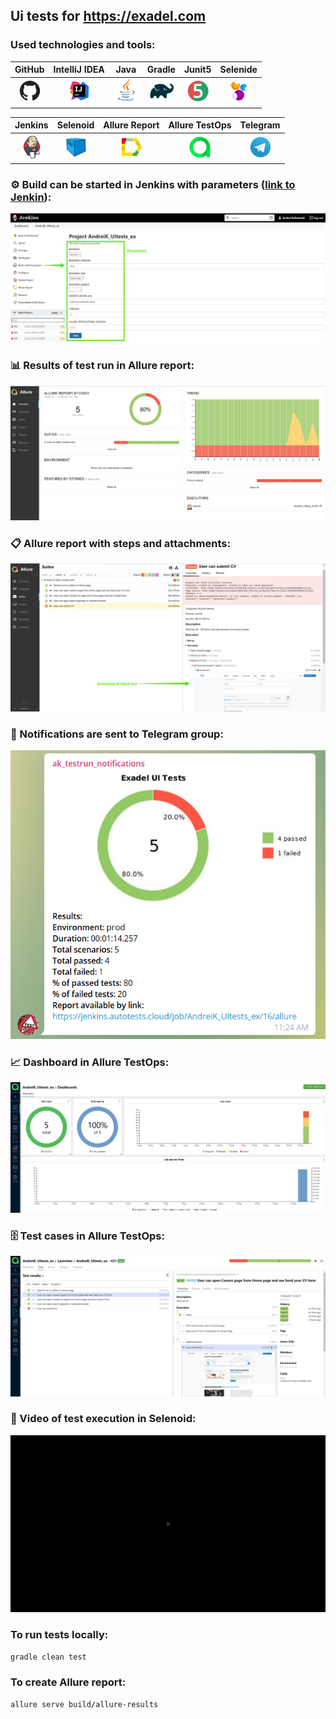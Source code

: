 ## Ui tests for https://exadel.com
### Used technologies and tools:
| GitHub | IntelliJ IDEA | Java | Gradle | Junit5 | Selenide |
|:------:|:----:|:----:|:------:|:------:|:--------:|
| <img src="https://raw.githubusercontent.com/AndreyKolesinskiy/repo-for-data/64fc9f701b325cfc520ee86240394ce8d72dd195/images/GitHub.svg" width="40" height="40"> | <img src="https://raw.githubusercontent.com/AndreyKolesinskiy/repo-for-data/64fc9f701b325cfc520ee86240394ce8d72dd195/images/IDEA.svg" width="40" height="40"> | <img src="https://raw.githubusercontent.com/AndreyKolesinskiy/repo-for-data/64fc9f701b325cfc520ee86240394ce8d72dd195/images/JAVA.svg" width="40" height="40"> | <img src="https://raw.githubusercontent.com/AndreyKolesinskiy/repo-for-data/64fc9f701b325cfc520ee86240394ce8d72dd195/images/Gradle.svg" width="40" height="40"> | <img src="https://raw.githubusercontent.com/AndreyKolesinskiy/repo-for-data/64fc9f701b325cfc520ee86240394ce8d72dd195/images/Junit5.svg" width="40" height="40"> | <img src="https://raw.githubusercontent.com/AndreyKolesinskiy/repo-for-data/64fc9f701b325cfc520ee86240394ce8d72dd195/images/Selenide.svg" width="40" height="40"> |

| Jenkins | Selenoid | Allure Report | Allure TestOps | Telegram |
|:--------:|:-------------:|:---------:|:-------:|:--------:|
| <img src="https://raw.githubusercontent.com/AndreyKolesinskiy/repo-for-data/64fc9f701b325cfc520ee86240394ce8d72dd195/images/Jenkins.svg" width="40" height="40"> | <img src="https://raw.githubusercontent.com/AndreyKolesinskiy/repo-for-data/64fc9f701b325cfc520ee86240394ce8d72dd195/images/Selenoid.svg" width="40" height="40"> | <img src="https://raw.githubusercontent.com/AndreyKolesinskiy/repo-for-data/f0701c966586c26ed7491d721ff90d9b650ce1b6/images/Allure%20Report.svg" width="40" height="40"> | <img src="https://raw.githubusercontent.com/AndreyKolesinskiy/repo-for-data/f0701c966586c26ed7491d721ff90d9b650ce1b6/images/Allure%20TestOps.svg" width="40" height="40"> | <img src="https://raw.githubusercontent.com/AndreyKolesinskiy/repo-for-data/f0701c966586c26ed7491d721ff90d9b650ce1b6/images/Telegram.svg" width="40" height="40"> |

### :gear: Build can be started in Jenkins with parameters ([link to Jenkin](https://jenkins.autotests.cloud/job/AndreiK_UItests_ex/)):
<img src="https://github.com/AndreyKolesinskiy/repo-for-data/blob/master/images/Jenkins.png?raw=true" >

### :bar_chart: Results of test run in Allure report:
<img src="https://github.com/AndreyKolesinskiy/repo-for-data/blob/master/images/Allure%20overview.png?raw=true" >

### :clipboard: Allure report with steps and attachments:
<img src="https://github.com/AndreyKolesinskiy/repo-for-data/blob/master/images/Allure%20with%20steps.png?raw=true" >

### :bell: Notifications are sent to Telegram group:
<img src="https://github.com/AndreyKolesinskiy/repo-for-data/blob/master/images/Testrun%20notifications%20in%20Telegram.png?raw=true" >

### :chart_with_upwards_trend: Dashboard in Allure TestOps:
<img src="https://github.com/AndreyKolesinskiy/repo-for-data/blob/master/images/Dashboard.png?raw=true" >

### :file_cabinet: Test cases in Allure TestOps:
<img src="https://github.com/AndreyKolesinskiy/repo-for-data/blob/master/images/Test%20cases%20in%20TestOps.png?raw=true" >

### :movie_camera: Video of test execution in Selenoid:
![alt text](https://github.com/AndreyKolesinskiy/repo-for-data/blob/master/images/testVideo.gif?raw=true "Tests execution recorded")
### To run tests locally:
```bash
gradle clean test
```
### To create Allure report:
```bash
allure serve build/allure-results
```